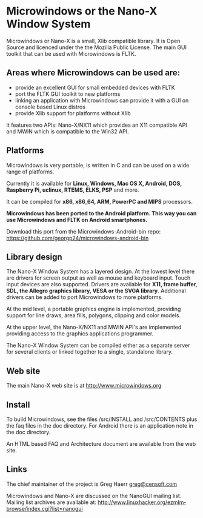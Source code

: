 
# Microwindows or the Nano-X Window System

Microwindows or Nano-X is a small, Xlib compatible library. It is
Open Source and licenced under the the Mozilla Public License.
The main GUI toolkit that can be used with Microwindows is FLTK.

## Areas where Microwindows can be used are:

- provide an excellent GUI for small embedded devices with FLTK
- port the FLTK GUI toolkit to new platforms
- linking an application with Microwindows can provide it with a GUI 
  on console based Linux distros
- provide Xlib support for platforms without Xlib

It features two APIs: Nano-X/NX11 which provides an 
X11 compatible API and MWIN which is compatible to the Win32 API.

## Platforms

Microwindows is very portable, is written in C and can be used on a wide range 
of platforms. 

Currently it is available for **Linux, Windows, Mac OS X, Android, DOS, 
Raspberry Pi, uclinux, RTEMS, ELKS, PSP** and more. 

It can be compiled for **x86, x86_64, ARM, PowerPC and MIPS** processors.

**Microwindows has been ported to the Android platform. This way you can
use Microwindows and FLTK on Android smartphones.**

Download  this port from the Microwindows-Android-bin repo:
<https://github.com/georgp24/microwindows-android-bin>


## Library design

The Nano-X Window System has a layered design. At the lowest level there are 
drivers for screen output as well as mouse and keyboard input. Touch input 
devices are also supported. Drivers are available for **X11, frame buffer, 
SDL, the Allegro graphics library, VESA or the SVGA library**. Additional 
drivers can be added to port Microwindows to more platforms.

At the mid level, a portable graphics engine is implemented, providing 
support for line draws, area fills, polygons, clipping and color models. 

At the upper level, the Nano-X/NX11 and MWIN API's are implemented 
providing access to the graphics applications programmer. 

The Nano-X Window System can be compiled either as a separate server for 
several clients or linked together to a single, standalone library.

## Web site

The main Nano-X web site is at <http://www.microwindows.org>

## Install

To build Microwindows, see the files /src/INSTALL and /src/CONTENTS 
plus the faq files in the doc directory. For Android there is an
application note in the doc directory.

An HTML based FAQ and Architecture document are available from the web site.

## Links

The chief maintainer of the project is Greg Haerr <greg@censoft.com>

Microwindows and Nano-X are discussed on the NanoGUI mailing list. 
Mailing list archives are available at: 
<http://www.linuxhacker.org/ezmlm-browse/index.cgi?list=nanogui>

